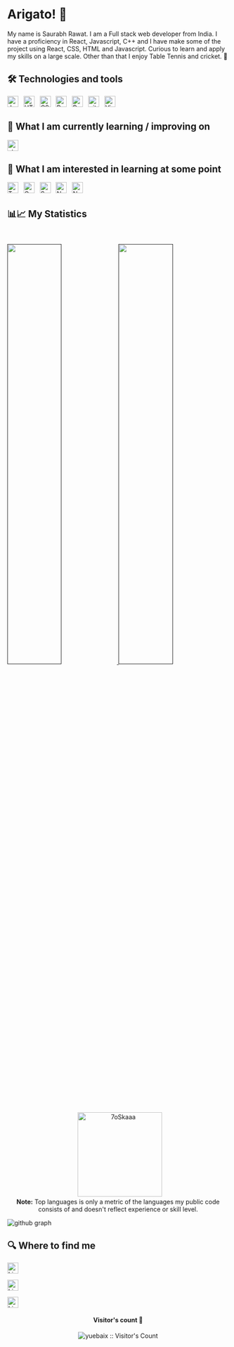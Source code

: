 # Arigato! 🥖

My name is Saurabh Rawat. I am a Full stack web developer from India. I have a proficiency in React, Javascript, C++ and I have make some of the project using React, CSS, HTML and Javascript. Curious to learn and apply my skills on a large scale. Other than that I enjoy Table Tennis and cricket. 🥐


## 🛠  Technologies and tools

<a name="learning-now"></a>

[<img src="https://img.shields.io/badge/JavaScript-282C34?logo=javascript&logoColor=F7DF1E" alt="JavaScript logo" title="JavaScript" height="25" />][tech_tools_anchor]
&nbsp;
[<img src="https://img.shields.io/badge/HTML5-282C34?logo=html5&logoColor=E34F26" alt="HTML5 logo" title="HTML5" height="25" />][tech_tools_anchor]
&nbsp;
[<img src="https://img.shields.io/badge/CSS3-282C34?logo=css3&logoColor=1572B6" alt="CSS3 logo" title="CSS3" height="25" />][tech_tools_anchor]
&nbsp;
[<img src="https://img.shields.io/badge/React-282C34?logo=react&logoColor=61DAFB" alt="React logo" title="React" height="25" />][tech_tools_anchor]
&nbsp;
[<img src="https://img.shields.io/badge/Redux-282C34?logo=redux&logoColor=764ABC" alt="Redux logo" title="Redux" height="25" />][tech_tools_anchor]
&nbsp;
[<img src="https://img.shields.io/badge/git-282C34?logo=git&logoColor=F05032" alt="git logo" title="git" height="25" />][tech_tools_anchor]
&nbsp;
[<img src="https://img.shields.io/badge/VS%20Code-282C34?logo=visual-studio-code&logoColor=007ACC" alt="Visual Studio Code logo" title="Visual Studio Code" height="25" />][tech_tools_anchor]
&nbsp;


<a name="learning-next"></a>

## 📖  What I am currently learning / improving on

[<img src="https://img.shields.io/static/v1?label=&message=nodejs&color=282C34&logo=node.js&logoColor=DB7093" alt="styled-components logo" title="styled-components" height="25" />][learning_now_anchor]

## 👾  What I am interested in learning at some point

[<img src="https://img.shields.io/static/v1?label=&message=Typescript&color=282C34&logo=Typescript&logoColor=DB7093" alt="Typescript logo" title="Typescript" height="25" />][learning_next_anchor]
&nbsp;
[<img src="https://img.shields.io/badge/GraphQL-282C34?logo=graphql&logoColor=E10098" alt="GraphQL logo" title="GraphQL" height="25" />][learning_next_anchor]
&nbsp;
[<img src="https://img.shields.io/badge/Sass-282C34?logo=sass&logoColor=CC6699" alt="Sass logo" title="Sass" height="25" />][learning_next_anchor]
&nbsp;
[<img src="https://img.shields.io/badge/Node.js-282C34?logo=node.js&logoColor=CC6699" alt="Node logo" title="Node" height="25" />][learning_next_anchor]
&nbsp;
[<img src="https://img.shields.io/badge/Next.js-282C34?logo=next.js&logoColor=FFFFFF" alt="Next.js logo" title="Next.js" height="25" />][learning_next_anchor]
&nbsp;


## 📊📈 My Statistics

<br/>
<p align="left">
  <a href="">
  <img width="49.5%" src="https://github-readme-stats.vercel.app/api?username=learnSSR&show_icons=true&theme=dracula&hide_border=true" />
    <img width="49.5%" src="http://github-readme-streak-stats.herokuapp.com?user=learnSSR&theme=dracula&date_format=M%20j%5B%2C%20Y%5D" />
  </a>
</p>
<br>
<!-- theme=dark -->
<p align="center">
  &nbsp;
	  <img src="https://github-readme-stats.vercel.app/api/top-langs?username=learnSSR&langs_count=10&show_icons=true&locale=en&layout=compact&theme=dracula" alt="7oSkaaa" height="192px"/>
  <br/>
  <b>Note:</b> Top languages is only a metric of the languages my public code consists of and doesn't reflect experience or skill level.
  </p>
  

![github graph](https://activity-graph.herokuapp.com/graph?username=learnSSR&theme=dracula)
<br>

## 🔍  Where to find me

[<img src="https://img.shields.io/badge/LinkedIn-282C34?logo=linkedin&logoColor=0077B5" alt="LinkedIn logo" title="LinkedIn" height="25" />](https://www.linkedin.com/in/saurabh-rawat-b5239a172/)

[<img src="https://img.shields.io/badge/twitter-282C34?logo=twitter&logoColor=0077B5" alt="LinkedIn logo" title="LinkedIn" height="25" />](https://twitter.com/saurabh30717640)

[<img src="https://img.shields.io/badge/leetcode-282C34?logo=leetcode&logoColor=0077B5" alt="LinkedIn logo" title="LinkedIn" height="25" />](https://leetcode.com/learnsaurabh/)

<h4 align="center">Visitor's count 👀</h4>
<p align="center"><img src="https://profile-counter.glitch.me/{learnSSR}/count.svg" alt="yuebaix :: Visitor's Count" /></p>
<br/>


[tech_tools_anchor]: #bonjour--
[learning_now_anchor]: #learning-now
[learning_next_anchor]: #learning-next
